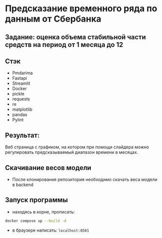 # Предсказание временного ряда по данным от Сбербанка
## Задание: оценка объема стабильной части средств на период от  1 месяца до 12

## Стэк
- Pmdarima
- Fastapi
- Streamlit
- Docker
- pickle
- requests
- re
- matplotlib
- pandas
- Pylint

## Результат: 
Веб страница с графиком, на котором при помощи слайдера можно регулировать предсказываемый диапазон времени в месяцах.

## Скачивание весов модели
- После клонирования репозитория необходимо скачать веса модели в backend
## Запуск программы
- находясь в корне, прописать:
```bash
docker compose up --build -d
```
- в браузере написать: `localhost:8501`
